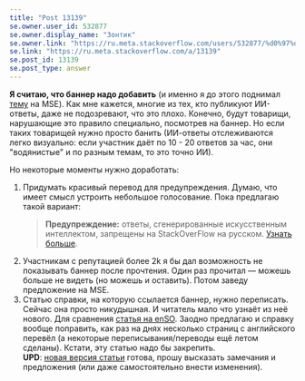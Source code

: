 ```yaml
---
title: "Post 13139"
se.owner.user_id: 532877
se.owner.display_name: "Зонтик"
se.owner.link: "https://ru.meta.stackoverflow.com/users/532877/%d0%97%d0%be%d0%bd%d1%82%d0%b8%d0%ba"
se.link: "https://ru.meta.stackoverflow.com/a/13139"
se.post_id: 13139
se.post_type: answer
---
```

<p><strong>Я считаю, что баннер надо добавить</strong> (и именно я до этого поднимал <a href="https://meta.stackexchange.com/q/394512/1346379">тему</a> на MSE). Как мне кажется, многие из тех, кто публикуют ИИ-ответы, даже не подозревают, что это плохо. Конечно, будут товарищи, нарушающие это правило специально, посмотрев на баннер. Но если таких товарищей нужно просто банить (ИИ-ответы отслеживаются легко визуально: если участник даёт по 10 - 20 ответов за час, они &quot;водянистые&quot; и по разным темам, то это точно ИИ).</p>
<p>Но некоторые моменты нужно доработать:</p>
<ol>
<li><p>Придумать красивый перевод для предупреждения. Думаю, что имеет смысл устроить небольшое голосование. Пока предлагаю такой вариант:</p>
<blockquote>
<p><strong>Предупреждение:</strong> ответы, сгенерированные искусственным интеллектом, запрещены на StackOverFlow на русском. <a href="https://ru.stackoverflow.com/help/gpt-policy">Узнать больше</a>.</p>
</blockquote>
</li>
</ol>
<ol start="2">
<li>Участникам с репутацией более 2k я бы дал возможность не показывать баннер после прочтения. Один раз прочитал    — можешь больше не видеть (но можешь и оставить). Потом заведу предложение на MSE.</li>
<li>Статью справки, на которую ссылается баннер, нужно переписать. Сейчас она просто никудышная.  И читатель мало что узнаёт из неё нового. Для сравнения <a href="https://stackoverflow.com/help/ai-policy">статья на enSO</a>. Заодно предлагаю и справку вообще поправить, как раз на днях несколько страниц с английского перевёл (а некоторые переписывания/переводы ещё летом сделаны). Кстати, эту статью надо бы закрепить. <br><strong>UPD</strong>: <a href="https://ru.meta.stackoverflow.com/a/13141/532877">новая версия статьи</a> готова, прошу высказать замечания и предложения (или даже самостоятельно внести изменения).</li>
</ol>
